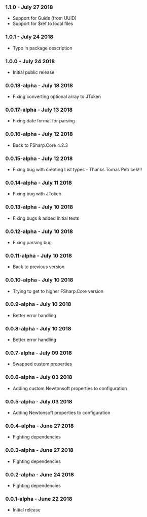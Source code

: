 ### 1.1.0 - July 27 2018
* Support for Guids (from UUID)
* Support for $ref to local files

### 1.0.1 - July 24 2018
* Typo in package description

### 1.0.0 - July 24 2018
* Initial public release

### 0.0.18-alpha - July 18 2018
* Fixing converting optional array to JToken

### 0.0.17-alpha - July 13 2018
* Fixing date format for parsing

### 0.0.16-alpha - July 12 2018
* Back to FSharp.Core 4.2.3

### 0.0.15-alpha - July 12 2018
* Fixing bug with creating List types - Thanks Tomas Petricek!!!

### 0.0.14-alpha - July 11 2018
* Fixing bug with JToken

### 0.0.13-alpha - July 10 2018
* Fixing bugs & added initial tests

### 0.0.12-alpha - July 10 2018
* Fixing parsing bug

### 0.0.11-alpha - July 10 2018
* Back to previous version

### 0.0.10-alpha - July 10 2018
* Trying to get to higher FSharp.Core version

### 0.0.9-alpha - July 10 2018
* Better error handling

### 0.0.8-alpha - July 10 2018
* Better error handling

### 0.0.7-alpha - July 09 2018
* Swapped custom properties

### 0.0.6-alpha - July 03 2018
* Adding custom Newtonsoft properties to configuration

### 0.0.5-alpha - July 03 2018
* Adding Newtonsoft properties to configuration

### 0.0.4-alpha - June 27 2018
* Fighting dependencies

### 0.0.3-alpha - June 27 2018
* Fighting dependencies

### 0.0.2-alpha - June 24 2018
* Fighting dependencies

### 0.0.1-alpha - June 22 2018
* Initial release